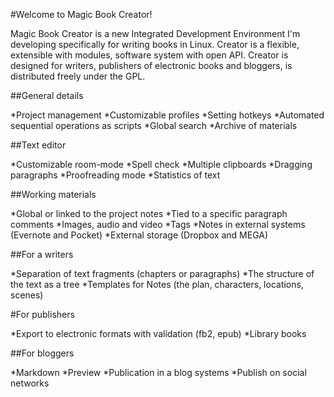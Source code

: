 #Welcome to Magic Book Creator!

Magic Book Creator is a new Integrated Development Environment I'm developing specifically for writing books in Linux. Creator is a flexible, extensible with modules, software system with open API. Creator is designed for writers, publishers of electronic books and bloggers, is distributed freely under the GPL. 

##General details

*Project management
*Customizable profiles
*Setting hotkeys
*Automated sequential operations as scripts
*Global search
*Archive of materials

##Text editor

*Customizable room-mode
*Spell check
*Multiple clipboards
*Dragging paragraphs
*Proofreading mode
*Statistics of text
	
##Working materials

*Global or linked to the project notes
*Tied to a specific paragraph comments
*Images, audio and video
*Tags
*Notes in external systems (Evernote and Pocket)
*External storage (Dropbox and MEGA)

##For a writers

*Separation of text fragments (chapters or paragraphs)
*The structure of the text as a tree
*Templates for Notes (the plan, characters, locations, scenes)

#For publishers

*Export to electronic formats with validation (fb2, epub)
*Library books

##For bloggers

*Markdown
*Preview
*Publication in a blog systems
*Publish on social networks

